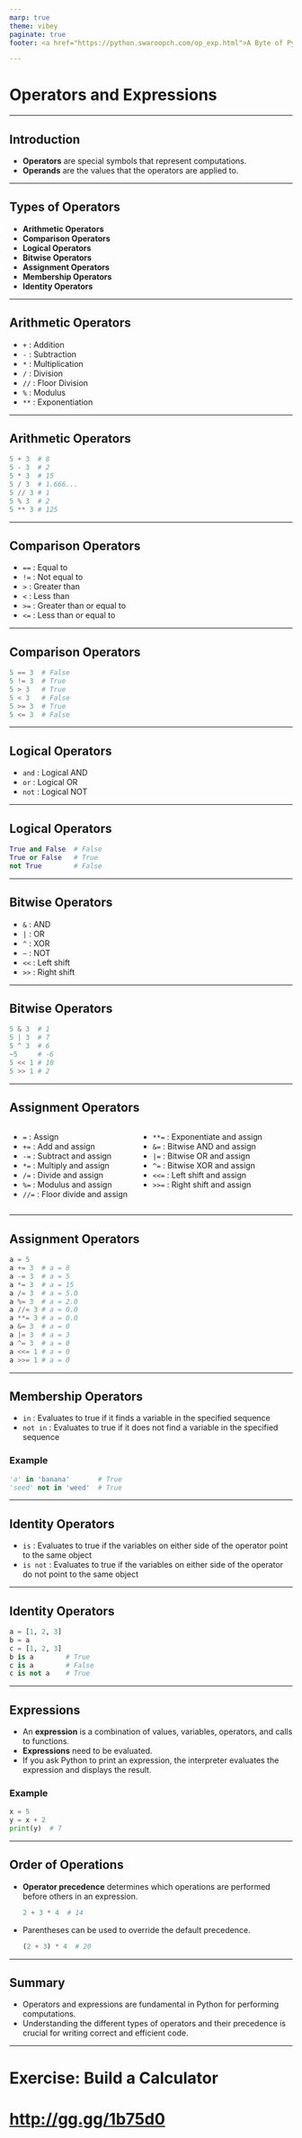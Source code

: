 ```yaml
---
marp: true
theme: vibey
paginate: true
footer: <a href="https://python.swaroopch.com/op_exp.html">A Byte of Python - Operators and Expressions</a>

---
```


<!-- _class: lead invert -->
<!-- header: Operators and Expressions -->

# Operators and Expressions

---

## Introduction

- **Operators** are special symbols that represent computations.
- **Operands** are the values that the operators are applied to.

---

## Types of Operators

- **Arithmetic Operators**
- **Comparison Operators**
- **Logical Operators**
- **Bitwise Operators**
- **Assignment Operators**
- **Membership Operators**
- **Identity Operators**

---

## Arithmetic Operators

- `+` : Addition
- `-` : Subtraction
- `*` : Multiplication
- `/` : Division
- `//` : Floor Division
- `%` : Modulus
- `**` : Exponentiation

---

## Arithmetic Operators

```python
5 + 3  # 8
5 - 3  # 2
5 * 3  # 15
5 / 3  # 1.666...
5 // 3 # 1
5 % 3  # 2
5 ** 3 # 125
```

---

## Comparison Operators

- `==` : Equal to
- `!=` : Not equal to
- `>` : Greater than
- `<` : Less than
- `>=` : Greater than or equal to
- `<=` : Less than or equal to

---

## Comparison Operators

```python
5 == 3  # False
5 != 3  # True
5 > 3   # True
5 < 3   # False
5 >= 3  # True
5 <= 3  # False
```

---

## Logical Operators

- `and` : Logical AND
- `or` : Logical OR
- `not` : Logical NOT

---

## Logical Operators

```python
True and False  # False
True or False   # True
not True        # False
```

---

## Bitwise Operators

- `&` : AND
- `|` : OR
- `^` : XOR
- `~` : NOT
- `<<` : Left shift
- `>>` : Right shift

---

## Bitwise Operators

```python
5 & 3  # 1
5 | 3  # 7
5 ^ 3  # 6
~5     # -6
5 << 1 # 10
5 >> 1 # 2
```

---

## Assignment Operators

<div class="columns">

<div>

- `=` : Assign
- `+=` : Add and assign
- `-=` : Subtract and assign
- `*=` : Multiply and assign
- `/=` : Divide and assign
- `%=` : Modulus and assign
- `//=` : Floor divide and assign

</div><div>

- `**=` : Exponentiate and assign
- `&=` : Bitwise AND and assign
- `|=` : Bitwise OR and assign
- `^=` : Bitwise XOR and assign
- `<<=` : Left shift and assign
- `>>=` : Right shift and assign

</div>

</div>

---

## Assignment Operators

```python
a = 5
a += 3  # a = 8
a -= 3  # a = 5
a *= 3  # a = 15
a /= 3  # a = 5.0
a %= 3  # a = 2.0
a //= 3 # a = 0.0
a **= 3 # a = 0.0
a &= 3  # a = 0
a |= 3  # a = 3
a ^= 3  # a = 0
a <<= 1 # a = 0
a >>= 1 # a = 0
```

---

## Membership Operators

- `in` : Evaluates to true if it finds a variable in the specified sequence
- `not in` : Evaluates to true if it does not find a variable in the specified sequence

### Example

```python
'a' in 'banana'       # True
'seed' not in 'weed'  # True
```

---

## Identity Operators

- `is` : Evaluates to true if the variables on either side of the operator point to the same object
- `is not` : Evaluates to true if the variables on either side of the operator do not point to the same object

---

## Identity Operators

```python
a = [1, 2, 3]
b = a
c = [1, 2, 3]
b is a        # True
c is a        # False
c is not a    # True
```

---

## Expressions

- An **expression** is a combination of values, variables, operators, and calls to functions.
- **Expressions** need to be evaluated.
- If you ask Python to print an expression, the interpreter evaluates the expression and displays the result.

### Example
```py
x = 5
y = x + 2
print(y)  # 7
```

---

## Order of Operations

- **Operator precedence** determines which operations are performed before others in an expression.
  ```py
  2 + 3 * 4  # 14
  ```
- Parentheses can be used to override the default precedence.
  ```py
  (2 + 3) * 4  # 20
  ```

---

## Summary

- Operators and expressions are fundamental in Python for performing computations.
- Understanding the different types of operators and their precedence is crucial for writing correct and efficient code.


---

<!-- _class: lead -->

# Exercise: Build a Calculator

# http://gg.gg/1b75d0